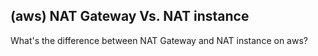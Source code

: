 ## (aws) NAT Gateway Vs. NAT instance
What's the difference between NAT Gateway and NAT instance on aws?
